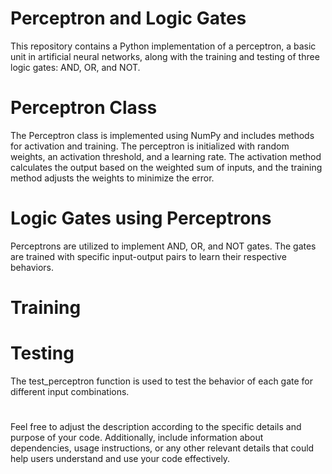 # Perceptron and Logic Gates
This repository contains a Python implementation of a perceptron, a basic unit in artificial neural networks, along with the training and testing of three logic gates: AND, OR, and NOT.

# Perceptron Class
The Perceptron class is implemented using NumPy and includes methods for activation and training. The perceptron is initialized with random weights, an activation threshold, and a learning rate. The activation method calculates the output based on the weighted sum of inputs, and the training method adjusts the weights to minimize the error.

# Logic Gates using Perceptrons
Perceptrons are utilized to implement AND, OR, and NOT gates. The gates are trained with specific input-output pairs to learn their respective behaviors.

# Training

# Testing
The test_perceptron function is used to test the behavior of each gate for different input combinations.

# 
Feel free to adjust the description according to the specific details and purpose of your code. Additionally, include information about dependencies, usage instructions, or any other relevant details that could help users understand and use your code effectively.
